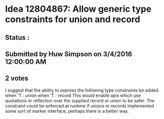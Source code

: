 # Idea 12804867: Allow generic type constraints for union and record #

## Status : 

## Submitted by Huw Simpson on 3/4/2016 12:00:00 AM

## 2 votes

I suggest that the ability to express the following type constraints be added:
when 'T : union
when 'T : record
This would enable apis which use quotations or reflection over the supplied record or union to be safer.
The constraint could be enforced at runtime if unions or records implemented some sort of marker interface, perhaps there is a better way.

